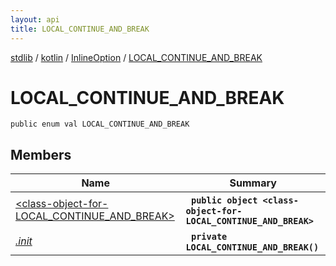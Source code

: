 ```yaml
---
layout: api
title: LOCAL_CONTINUE_AND_BREAK
---
```

[stdlib](../../../index.md) / [kotlin](../../index.md) / [InlineOption](../index.md) / [LOCAL_CONTINUE_AND_BREAK](index.md)

# LOCAL_CONTINUE_AND_BREAK

```
public enum val LOCAL_CONTINUE_AND_BREAK
```

## Members

| Name | Summary |
|------|---------|
|[&lt;class-object-for-LOCAL_CONTINUE_AND_BREAK&gt;](_class-object-for-LOCAL_CONTINUE_AND_BREAK_/index.md)|&nbsp;&nbsp;**`public object <class-object-for-LOCAL_CONTINUE_AND_BREAK>`**<br>|
|[*.init*](_init_.md)|&nbsp;&nbsp;**`private LOCAL_CONTINUE_AND_BREAK()`**<br>|
